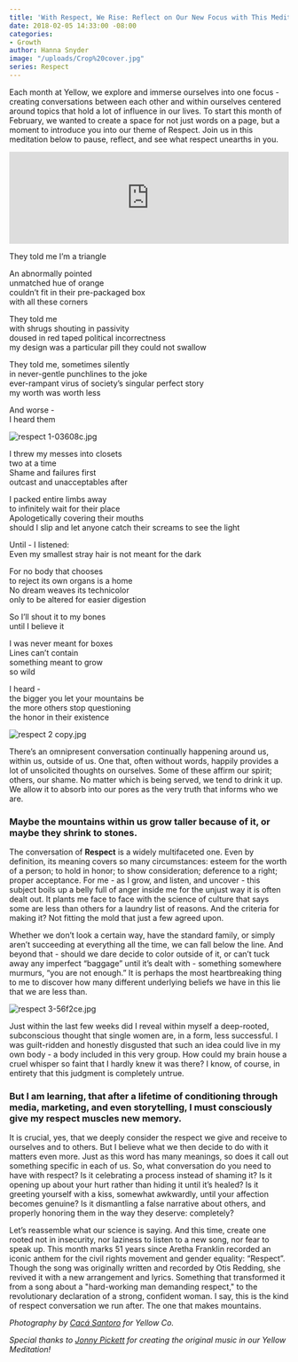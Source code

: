 ```yaml
---
title: 'With Respect, We Rise: Reflect on Our New Focus with This Meditation'
date: 2018-02-05 14:33:00 -08:00
categories:
- Growth
author: Hanna Snyder
image: "/uploads/Crop%20cover.jpg"
series: Respect
---
```


Each month at Yellow, we explore and immerse ourselves into one focus - creating conversations between each other and within ourselves centered around topics that hold a lot of influence in our lives. To start this month of February, we wanted to create a space for not just words on a page, but a moment to introduce you into our theme of Respect. Join us in this meditation below to pause, reflect, and see what respect unearths in you.

<iframe width="100%" height="166" scrolling="no" frameborder="no" allow="autoplay" src="https://w.soundcloud.com/player/?url=https%3A//api.soundcloud.com/tracks/394035324&color=%23393939&auto_play=false&hide_related=false&show_comments=true&show_user=true&show_reposts=false&show_teaser=true"></iframe>

<br>

They told me I’m a triangle

An abnormally pointed  
unmatched hue of orange  
couldn’t fit in their pre-packaged box  
with all these corners

They told me  
with shrugs shouting in passivity  
doused in red taped political incorrectness  
my design was a particular pill they could not swallow

They told me, sometimes silently  
in never-gentle punchlines to the joke  
ever-rampant virus of society’s singular perfect story  
my worth was worth less

And worse -  
I heard them

![respect 1-03608c.jpg](/uploads/respect%201-03608c.jpg)

I threw my messes into closets  
two at a time  
Shame and failures first  
outcast and unacceptables after

I packed entire limbs away  
to infinitely wait for their place  
Apologetically covering their mouths  
should I slip and let anyone catch their screams to see the light

Until - I listened:  
Even my smallest stray hair is not meant for the dark

For no body that chooses  
to reject its own organs is a home  
No dream weaves its technicolor  
only to be altered for easier digestion

So I’ll shout it to my bones  
until I believe it

I was never meant for boxes  
Lines can’t contain  
something meant to grow  
so wild

I heard -  
the bigger you let your mountains be  
the more others stop questioning  
the honor in their existence

![respect 2 copy.jpg](/uploads/respect%202%20copy.jpg)

There’s an omnipresent conversation continually happening around us, within us, outside of us. One that, often without words, happily provides a lot of unsolicited thoughts on ourselves. Some of these affirm our spirit; others, our shame. No matter which is being served, we tend to drink it up. We allow it to absorb into our pores as the very truth that informs who we are.

### Maybe the mountains within us grow taller because of it, or maybe they shrink to stones.

The conversation of **Respect** is a widely multifaceted one. Even by definition, its meaning covers so many circumstances: esteem for the worth of a person; to hold in honor; to show consideration; deference to a right; proper acceptance. For me - as I grow, and listen, and uncover - this subject boils up a belly full of anger inside me for the unjust way it is often dealt out. It plants me face to face with the science of culture that says some are less than others for a laundry list of reasons. And the criteria for making it? Not fitting the mold that just a few agreed upon.

Whether we don’t look a certain way, have the standard family, or simply aren’t succeeding at everything all the time, we can fall below the line. And beyond that - should we dare decide to color outside of it, or can’t tuck away any imperfect “baggage” until it’s dealt with - something somewhere murmurs, “you are not enough.” It is perhaps the most heartbreaking thing to me to discover how many different underlying beliefs we have in this lie that we are less than.

![respect 3-56f2ce.jpg](/uploads/respect%203-56f2ce.jpg)

Just within the last few weeks did I reveal within myself a deep-rooted, subconscious thought that single women are, in a form, less successful. I was guilt-ridden and honestly disgusted that such an idea could live in my own body - a body included in this very group. How could my brain house a cruel whisper so faint that I hardly knew it was there? I know, of course, in entirety that this judgment is completely untrue.

### But I am learning, that after a lifetime of conditioning through media, marketing, and even storytelling, I must consciously give my respect muscles new memory.

It is crucial, yes, that we deeply consider the respect we give and receive to ourselves and to others. But I believe what we then decide to do with it matters even more. Just as this word has many meanings, so does it call out something specific in each of us. So, what conversation do you need to have with respect? Is it celebrating a process instead of shaming it? Is it opening up about your hurt rather than hiding it until it’s healed? Is it greeting yourself with a kiss, somewhat awkwardly, until your affection becomes genuine? Is it dismantling a false narrative about others, and properly honoring them in the way they deserve: completely?

Let’s reassemble what our science is saying. And this time, create one rooted not in insecurity, nor laziness to listen to a new song, nor fear to speak up. This month marks 51 years since Aretha Franklin recorded an iconic anthem for the civil rights movement and gender equality: “Respect”. Though the song was originally written and recorded by Otis Redding, she revived it with a new arrangement and lyrics. Something that transformed it from a song about a "hard-working man demanding respect," to the revolutionary declaration of a strong, confident woman. I say, this is the kind of respect conversation we run after. The one that makes mountains.

*Photography by [Cacá Santoro](http://cacasantoro.com/) for Yellow Co.*

*Special thanks to [Jonny Pickett](https://auralgauge.com/) for creating the original music in our Yellow Meditation!*